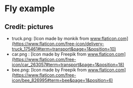 # Fly example


## Credit: pictures
* truck.png: [Icon made by monkik from www.flaticon.com](https://www.flaticon.com/free-icon/delivery-truck_175461#term=transport&page=1&position=10)
* car.png : [Icon made by Freepik from www.flaticon.com](https://www.flaticon.com/free-icon/car_263057#term=transport&page=1&position=18)
* bee.png: [Icon made by Freepik from www.flaticon.com](https://www.flaticon.com/free-icon/bee_826995#term=bee&page=1&position=6)
